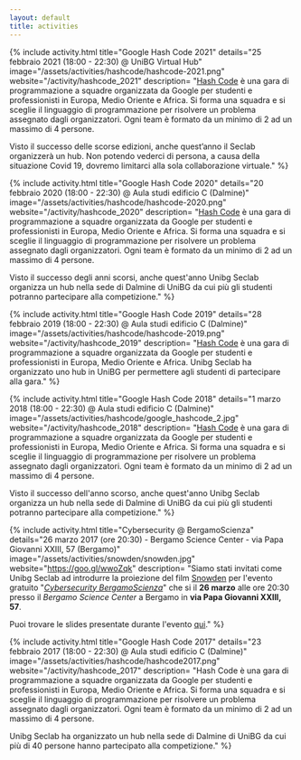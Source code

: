 ```yaml
---
layout: default
title: activities
---
```


{% include activity.html
   title="Google Hash Code 2021"
   details="25 febbraio 2021 (18:00 - 22:30) @ UniBG Virtual Hub"
   image="/assets/activities/hashcode/hashcode-2021.png"
   website="/activity/hashcode_2021"
   description=
"[Hash Code](https://codingcompetitions.withgoogle.com/hashcode) è una gara di
programmazione a squadre organizzata da Google per studenti e professionisti in
Europa, Medio Oriente e Africa. Si forma una squadra e si sceglie il linguaggio
di programmazione per risolvere un problema assegnato dagli organizzatori. Ogni
team è formato da un minimo di 2 ad un massimo di 4 persone.

Visto il successo delle scorse edizioni, anche quest’anno il Seclab organizzerà
un hub. Non potendo vederci di persona, a causa della situazione Covid 19,
dovremo limitarci alla sola collaborazione virtuale."
%}

{% include activity.html
   title="Google Hash Code 2020"
   details="20 febbraio 2020 (18:00 - 22:30) @ Aula studi edificio C (Dalmine)"
   image="/assets/activities/hashcode/hashcode-2020.png"
   website="/activity/hashcode_2020"
   description=
"[Hash Code](https://codingcompetitions.withgoogle.com/hashcode) è una gara di
programmazione a squadre organizzata da Google per studenti e professionisti in
Europa, Medio Oriente e Africa. Si forma una squadra e si sceglie il linguaggio
di programmazione per risolvere un problema assegnato dagli organizzatori. Ogni
team è formato da un minimo di 2 ad un massimo di 4 persone.

Visto il successo degli anni scorsi, anche quest'anno Unibg Seclab organizza un
hub nella sede di Dalmine di UniBG da cui più gli studenti potranno partecipare
alla competizione."
%}

{% include activity.html
   title="Google Hash Code 2019"
   details="28 febbraio 2019 (18:00 - 22:30) @ Aula studi edificio C (Dalmine)"
   image="/assets/activities/hashcode/hashcode-2019.png"
   website="/activity/hashcode_2019"
   description=
"[Hash Code](https://codingcompetitions.withgoogle.com/hashcode) è una gara di
programmazione a squadre organizzata da Google per studenti e professionisti in
Europa, Medio Oriente e Africa. Unibg Seclab ha organizzato uno hub in UniBG
per permettere agli studenti di partecipare alla gara."
%}


{% include activity.html
   title="Google Hash Code 2018"
   details="1 marzo 2018 (18:00 - 22:30) @ Aula studi edificio C (Dalmine)"
   image="/assets/activities/hashcode/google_hashcode_2.jpg"
   website="/activity/hashcode_2018"
   description=
"[Hash Code](https://hashcode.withgoogle.com) è una gara di programmazione a
squadre organizzata da Google per studenti e professionisti in Europa, Medio
Oriente e Africa. Si forma una squadra e si sceglie il linguaggio di
programmazione per risolvere un problema assegnato dagli organizzatori. Ogni
team è formato da un minimo di 2 ad un massimo di 4 persone.

Visto il successo dell'anno scorso, anche quest'anno Unibg Seclab organizza un
hub nella sede di Dalmine di UniBG da cui più gli studenti potranno partecipare
alla competizione."
%}


{% include activity.html
   title="Cybersecurity @ BergamoScienza"
   details="26 marzo 2017 (ore 20:30) - Bergamo Science Center - via Papa Giovanni XXIII, 57 (Bergamo)"
   image="/assets/activities/snowden/snowden.jpg"
   website="https://goo.gl/wwoZqk"
   description=
"Siamo stati invitati come Unibg Seclab ad introdurre la proiezione del film
[Snowden](http://www.imdb.com/title/tt3774114/) per l'evento gratuito
\"[*Cybersecurity BergamoScienza*](https://goo.gl/wwoZqk)\" che si il **26 marzo**
alle ore 20:30 presso il *Bergamo Science Center* a Bergamo in **via Papa
Giovanni XXIII, 57**.

Puoi trovare le slides presentate durante l'evento
[qui]( https://speakerdeck.com/seclab/cybersecurity-at-bergamoscienza)."
%}


{% include activity.html
   title="Google Hash Code 2017"
   details="23 febbraio 2017 (18:00 - 22:30) @ Aula studi edificio C (Dalmine)"
   image="/assets/activities/hashcode/hashcode2017.png"
   website="/activity/hashcode_2017"
   description=
"Hash Code è una gara di programmazione a squadre organizzata da Google per
studenti e professionisti in Europa, Medio Oriente e Africa. Si forma una
squadra e si sceglie il linguaggio di programmazione per risolvere un problema
assegnato dagli organizzatori. Ogni team è formato da un minimo di 2 ad un
massimo di 4 persone.

Unibg Seclab ha organizzato un hub nella sede di Dalmine di UniBG da cui più di
40 persone hanno partecipato alla competizione."
%}
